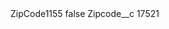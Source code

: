 <?xml version="1.0" encoding="UTF-8"?>
<CustomMetadata xmlns="http://soap.sforce.com/2006/04/metadata" xmlns:xsi="http://www.w3.org/2001/XMLSchema-instance" xmlns:xsd="http://www.w3.org/2001/XMLSchema">
    <label>ZipCode1155</label>
    <protected>false</protected>
    <values>
        <field>Zipcode__c</field>
        <value xsi:type="xsd:string">17521</value>
    </values>
</CustomMetadata>
